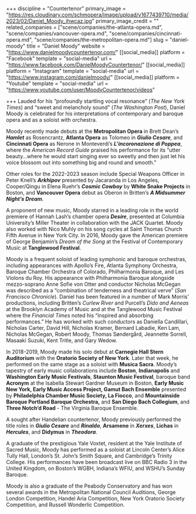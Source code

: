 +++
discipline = "Countertenor"
primary_image = "https://res.cloudinary.com/schmopera/image/upload/v1677439710/media/2023/02/Daniel_Moody_jhwcaz.jpg"
primary_image_credit = ""
related_companies = ["scene/companies/the-atlanta-opera.md", "scene/companies/vancouver-opera.md", "scene/companies/cincinnati-opera.md", "scene/companies/the-metropolitan-opera.md"]
slug = "daniel-moody"
title = "Daniel Moody"
website = "https://www.danielmoodycountertenor.com/"
[[social_media]]
platform = "Facebook"
template = "social-media"
url = "https://www.facebook.com/DanielMoodyCountertenor/"
[[social_media]]
platform = "Instagram"
template = "social-media"
url = "https://www.instagram.com/danielmoody/"
[[social_media]]
platform = "Youtube"
template = "social-media"
url = "https://www.youtube.com/user/MoodyCountertenor/videos"

+++
Lauded for his “profoundly startling vocal resonance” (_The New York Times_) and “sweet and melancholy sound” (_The Washington Post_), Daniel Moody is celebrated for his interpretations of contemporary and baroque opera and as a soloist with orchestra.

Moody recently made debuts at the **Metropolitan Opera** in Brett Dean’s **_Hamlet_** as Rosencrantz, **Atlanta Opera** as Tolomeo in **_Giulio Cesare_**_,_ and **Cincinnati Opera** as Nerone in Monteverdi’s **_L’incoronazione di Poppea_**, where the _American Record Guide_ praised his performance for its “utter beauty…where he would start singing ever so sweetly and then just let his voice blossom out into something big and round and smooth.”

Other roles for the 2022-2023 season include Special Weapons Officer in Peter Knell’s **_Arkhipov_** presented by Jacaranda in Los Angeles, Cooper/Qingu in Elena Ruehr’s **_Cosmic Cowboy_** by **White Snake Projects** in Boston, and **Vancouver Opera** debut as Oberon in Britten’s **_A Midsummer Night’s Dream_**.

A proponent of new music, Moody starred in a leading role in the world premiere of Hannah Lash’s chamber opera **_Desire_**, presented at Columbia University’s Miller Theater in collaboration with the JACK Quartet. Moody also worked with Nico Muhly on his song cycles at Saint Thomas Church Fifth Avenue in New York City. In 2016, Moody gave the American premiere of George Benjamin’s _Dream of the Song_ at the Festival of Contemporary Music at **Tanglewood Festival**.

Moody is a frequent soloist of leading symphonic and baroque orchestras, including appearances with Apollo’s Fire, Atlanta Symphony Orchestra, Baroque Chamber Orchestra of Colorado, Philharmonia Baroque, and Les Violons du Roy. His appearance with Philharmonia Baroque alongside mezzo-soprano Anne Sofie von Otter and conductor Nicholas McGegan was described as a “combination of tenderness and theatrical verve” (_San Francisco Chronicle_). Daniel has been featured in a number of Mark Morris’ productions, including Britten’s _Curlew River_ and Purcell’s _Dido and Aeneas_ at the Brooklyn Academy of Music and at the Tanglewood Music Festival where the _Financial Times_ noted his “inspired and absorbing performances.” He has worked with such conductors as Daniella Candillari, Nicholas Carter, David Hill, Nicholas Kramer, Bernard Labadie, Ken Lam, Nicholas McGegan, Robert Moody, Thomas Søndergård, Jeannette Sorrell, Masaaki Suzuki, Kent Tritle, and Gary Wedow.

In 2018-2019, Moody made his solo debut at **Carnegie Hall Stern Auditorium** with the **Oratorio Society of New York**. Later that week, he performed on the same stage as a soloist with **Musica Sacra**. Moody’s tapestry of early music collaborations include **Boston**, **Indianapolis** and **Washington Early Music Festivals**, **Staunton Music Festival**, baroque band **Acronym** at the Isabella Stewart Gardner Museum in Boston, **Early Music New York, Early Music Access Project, Gamut Bach Ensemble** presented by **Philadelphia Chamber Music Society, La Fiocco**, and **Mountainside Baroque Portland Baroque Orchestra,** and **San Diego Bach Collegium**, and **Three Notch’d Road** - The Virginia Baroque Ensemble.

A sought after Handelian countertenor, Moody previously performed the title roles in **_Giulio Cesare_** and **_Rinaldo_**, **Arsamene** in **_Xerxes_**, **Lichas** in **_Hercules_**, and **Didymus** in **_Theodora_**.

A graduate of the prestigious Yale Voxtet, resident at the Yale Institute of Sacred Music, Moody has performed as a soloist at Lincoln Center’s Alice Tully Hall, London’s St. John’s Smith Square, and Cambridge’s Trinity College. His performances have been broadcast live on BBC Radio 3 in the United Kingdom, on Boston’s WGBH, Indiana’s WFIU, and WSHU’s Sunday Baroque.

Moody is also a graduate of the Peabody Conservatory and has won several awards in the Metropolitan National Council Auditions, George London Competition, Handel Aria Competition, New York Oratorio Society Competition, and Russell Wonderlic Competition.